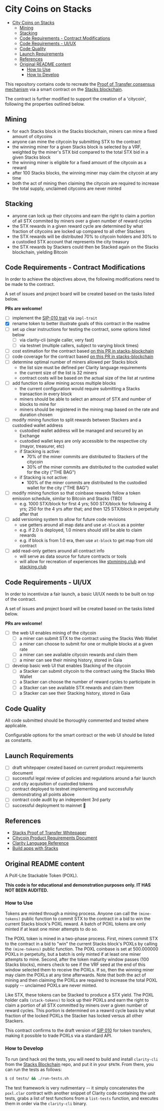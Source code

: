 # City Coins on Stacks

- [City Coins on Stacks](#city-coins-on-stacks)
  - [Mining](#mining)
  - [Stacking](#stacking)
  - [Code Requirements - Contract Modifications](#code-requirements---contract-modifications)
  - [Code Requirements - UI/UX](#code-requirements---uiux)
  - [Code Quality](#code-quality)
  - [Launch Requirements](#launch-requirements)
  - [References](#references)
  - [Original README content](#original-readme-content)
    - [How to Use](#how-to-use)
    - [How to Develop](#how-to-develop)

This repository contains code to recreate the [Proof of Transfer consensus mechanism](https://docs.stacks.co/understand-stacks/proof-of-transfer) via a smart contract on the [Stacks blockchain](https://www.stacks.co/).

The contract is further modified to support the creation of a 'citycoin', following the properties outlined below.

## Mining

- for each Stacks block in the Stacks blockchain, miners can mine a fixed amount of citycoins
- anyone can mine the citycoin by submitting STX to the contract
- the winning miner for a given Stacks block is selected by a VRF, weighted by the miner's STX bid compared to the total STX bid in a given Stacks block
- the winning miner is eligible for a fixed amount of the citycoin as a reward
- after 100 Stacks blocks, the winning miner may claim the citycoin at any time
- both the act of mining then claiming the citycoin are required to increase the total supply, unclaimed citycoins are never minted

## Stacking

- anyone can lock up their citycoins and earn the right to claim a portion of all STX commited by miners over a given number of reward cycles
- the STX rewards in a given reward cycle are determined by what fraction of citycoins are locked up compared to all other Stackers
- the STX rewards will be distributed 70% to citycoin holders and 30% to a custodied STX account that represents the city treasury
- the STX rewards by Stackers could then be Stacked again on the Stacks blockchain, yielding Bitcoin

## Code Requirements - Contract Modifications

In order to achieve the objectives above, the following modifications need to be made to the contract.

A set of issues and project board will be created based on the tasks listed below.

**PRs are welcome!**

- [ ] implement the [SIP-010 trait](https://github.com/stacksgov/sips/blob/hstove-feat/sip-10-ft/sips/sip-010/sip-010-fungible-token-standard.md) via `impl-trait`
- [x] rename token to better illustrate goals of this contract in the readme
- [ ] set up clear instructions for testing the contract, some options listed below
  - [ ] via clarity-cli (single caller, very fast)
  - [ ] via testnet (multiple callers, subject to varying block times)
- [ ] cost estimation for the contract based [on this PR in stacks-blockchain](https://github.com/blockstack/stacks-blockchain/pull/2597)
- [ ] code coverage for the contract based [on this PR in stacks-blockchain](https://github.com/blockstack/stacks-blockchain/pull/2592)
- [ ] determine optimal number of miners allowed per Stacks block
  - the list size must be defined per Clarity language requirements
  - the current size of the list is 32 miners
  - contract costs will be based on the actual size of the list at runtime
- [ ] add function to allow mining across multiple blocks
  - the current configuration would require submitting a Stacks transaction in every block
  - miners should be able to select an amount of STX and number of blocks to mine for
  - miners should be registered in the mining map based on the rate and duration chosen
- [ ] modify mining function to split rewards between Stackers and a custodied wallet address
  - custodied wallet address will be managed and secured by an Exchange
  - custodied wallet keys are only accessible to the respective city (mayor, treasurer, etc)
  - if Stacking is active:
    - 70% of the miner commits are distributed to Stackers of the citycoin
    - 30% of the miner commits are distributed to the custodied wallet for the city ("THE BAG")
  - if Stacking is not active:
    - 100% of the miner commits are distributed to the custodied wallet for the city ("THE BAG")
- [ ] modify mining function so that coinbase rewards follow a token emission schedule, similar to Bitcoin and Stacks (TBD)
  - e.g. 1000 STX/block for first 4 yrs; 500 STX/block for following 4 yrs; 250 for the 4 yrs after that; and then 125 STX/block in perpetuity after that
- [ ] add versioning system to allow for future code revisions
  - use getters around all map data and use `at-block` as a pointer
  - e.g. if 2.0 is deployed, 1.0 miners should still be able to claim rewards
  - e.g. if block is from 1.0 era, then use `at-block` to get map from old contract
- [ ] add read-only getters around all contract info
  - will serve as data source for future contracts or tools
  - will allow for recreation of experiences like [stxmining.club](https://stxmining.club) and [stacking.club](https://stacking.club)

## Code Requirements - UI/UX

In order to incentivize a fair launch, a basic UI/UX needs to be built on top of the contract.

A set of issues and project board will be created based on the tasks listed below.

**PRs are welcome!**

- [ ] the web UI enables mining of the citycoin
  - [ ] a miner can submit STX to the contract using the Stacks Web Wallet
  - [ ] a miner can choose to submit for one or multiple blocks at a given rate
  - [ ] a miner can see available citycoin rewards and claim them
  - [ ] a miner can see their mining history, stored in Gaia
- [ ] develop basic web UI that enables Stacking of the citycoin
  - [ ] a Stacker can submit citycoin to the contract using the Stacks Web Wallet
  - [ ] a Stacker can choose the number of reward cycles to participate in
  - [ ] a Stacker can see available STX rewards and claim them
  - [ ] a Stacker can see their Stacking history, stored in Gaia

## Code Quality

All code submitted should be thoroughly commented and tested where applicable.

Configurable options for the smart contract or the web UI should be listed as constants.

## Launch Requirements

- [ ] draft whitepaper created based on current product requirements document
- [ ] successful legal review of policies and regulations around a fair launch and city acquisition of custodied tokens
- [ ] contract deployed to testnet implementing and successfully demonstrating all points above
- [ ] contract code audit by an independent 3rd party
- [ ] successful deployment to mainnet :tada:

## References

- [Stacks Proof of Transfer Whitepaper](https://gaia.blockstack.org/hub/1AxyPunHHAHiEffXWESKfbvmBpGQv138Fp/stacks.pdf)
- [Citycoin Product Requirements Document](https://docs.google.com/document/d/10ZIX5K0vDfTeBSguT_rmG0Wz9CkuVax1adR_t1-z9UA/edit?usp=sharing)
- [Clarity Language Reference](https://docs.stacks.co/references/language-overview)
- [Build apps with Stacks](https://docs.stacks.co/build-apps/overview)

## Original README content

A PoX-Lite Stackable Token (POXL).

**This code is for educational and demonstration purposes only.  IT HAS NOT BEEN
AUDITED.**

### How to Use

Tokens are minted through a mining process.  Anyone can call the `(mine-tokens)`
public function to commit STX to the contract in a bid to win the current Stacks
block's POXL reward.  A batch of POXL tokens are only minted if at least one
miner attempts to do so.

The POXL token is mined in a two-phase process.  First, miners commit STX to the
contract in a bid to "win" the current Stacks block's POXLs by calling the
`(mine-tokens)` public function.  The POXL coinbase is set at 500.000000 POXLs in perpetuity,
but a batch is only minted if at least one miner attempts to mine.  Second, after the token maturity
window passes (100 Stacks blocks), miners check to see if the VRF seed at
the end of this window selected them to receive the POXLs.  If so, then the
winning miner may claim the POXLs at any time afterwards.  Note that both the
act of mining and then claiming the POXLs are required to increase the total POXL supply
-- unclaimed POXLs are never minted.

Like STX, these tokens can be Stacked to produce a STX yield.  The POXL holder
calls `(stack-tokens)` to lock up their POXLs and earn the right to claim a 
portion of all STX committed by miners over a given number of reward cycles.
This portion is determined on a reawrd cycle basis by what fraction of the
locked POXLs the Stacker has locked versus all other Stackers.

This contract confirms to the draft version of [SIP
010](https://github.com/stacksgov/sips/pull/5/) for token transfers, making
it possible to trade POXLs via a standard API.

### How to Develop

To run (and hack on) the tests, you will need to build and install `clarity-cli` from the
[Stacks Blockchain](https://github.com/blockstack/stacks-blockchain) repo, and
put it in your `$PATH`.  From there, you can run the tests as follows:

```bash
$ cd tests/ && ./run-tests.sh
```

The test framework is very rudimentary -- it simply concatenates the
`poxl.clar` contract with another snippet of Clarity code containing the
unit tests, grabs a list of test functions from a `list-tests` function, and
executes them in order via the `clarity-cli` binary.
